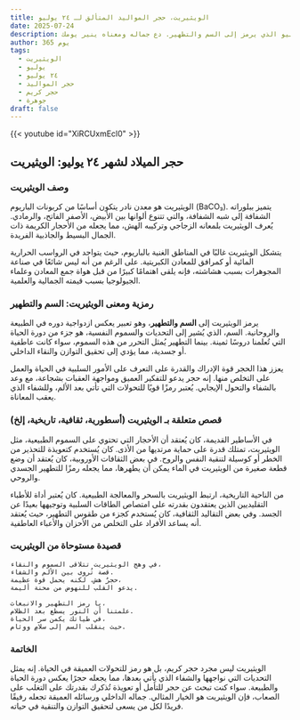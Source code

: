 ```yaml
---
title: الويثيريت، حجر المواليد المتألق لـ ٢٤ يوليو
date: 2025-07-24
description: اشعر بأهمية الويثيريت، حجر المواليد لـ ٢٤ يوليو الذي يرمز إلى السم والتطهير. دع جماله ومعناه ينير يومك.
author: 365 يوم
tags:
  - الويثيريت
  - يوليو
  - ٢٤ يوليو
  - حجر المواليد
  - حجر كريم
  - جوهرة
draft: false
---
```


{{< youtube id="XiRCUxmEcl0" >}}

## حجر الميلاد لشهر ٢٤ يوليو: الويثيريت

### وصف الويثيريت

الويثيريت هو معدن نادر يتكون أساسًا من كربونات الباريوم (BaCO₃). يتميز ببلوراته الشفافة إلى شبه الشفافة، والتي تتنوع ألوانها بين الأبيض، الأصفر الفاتح، والرمادي. يُعرف الويثيريت بلمعانه الزجاجي وتركيبه الهش، مما يجعله من الأحجار الكريمة ذات الجمال البسيط والجاذبية الفريدة.

يتشكل الويثيريت غالبًا في المناطق الغنية بالباريوم، حيث يتواجد في الرواسب الحرارية المائية أو كمرافق للمعادن الكبريتية. على الرغم من أنه ليس شائعًا في صناعة المجوهرات بسبب هشاشته، فإنه يلقى اهتمامًا كبيرًا من قبل هواة جمع المعادن وعلماء الجيولوجيا بسبب قيمته الجمالية والعلمية.

### رمزية ومعنى الويثيريت: السم والتطهير

يرمز الويثيريت إلى **السم والتطهير**، وهو تعبير يعكس ازدواجية دوره في الطبيعة والروحانية. السم، الذي يُشير إلى التحديات والسموم النفسية، هو جزء من دورة الحياة التي تُعلمنا دروسًا ثمينة. بينما التطهير يُمثل التحرر من هذه السموم، سواء كانت عاطفية أو جسدية، مما يؤدي إلى تحقيق التوازن والنقاء الداخلي.

يعزز هذا الحجر قوة الإدراك والقدرة على التعرف على الأمور السلبية في الحياة والعمل على التخلص منها. إنه حجر يدعو للتفكير العميق ومواجهة العقبات بشجاعة، مع وعد بالشفاء والتحول الإيجابي. يُعتبر رمزًا قويًا للتحولات التي تأتي بعد الألم، وللشفاء الذي يعقب المعاناة.

### قصص متعلقة بـ الويثيريت (أسطورية، ثقافية، تاريخية، إلخ)

في الأساطير القديمة، كان يُعتقد أن الأحجار التي تحتوي على السموم الطبيعية، مثل الويثيريت، تمتلك قدرة على حماية مرتديها من الأذى. كان يُستخدم كتعويذة للتحذير من الخطر أو كوسيلة لتنقية النفس والروح. في بعض الثقافات الأوروبية، كان يُعتقد أن وضع قطعة صغيرة من الويثيريت في الماء يمكن أن يطهرها، مما يجعله رمزًا للتطهير الجسدي والروحي.

من الناحية التاريخية، ارتبط الويثيريت بالسحر والمعالجة الطبيعية. كان يُعتبر أداة للأطباء التقليديين الذين يعتقدون بقدرته على امتصاص الطاقات السلبية وتوجيهها بعيدًا عن الجسد. وفي بعض التقاليد الثقافية، كان يُستخدم كجزء من طقوس التطهير، حيث يُعتقد أنه يساعد الأفراد على التخلص من الأحزان والأعباء العاطفية.

### قصيدة مستوحاة من الويثيريت

```
في وهج الويثيريت تتلاقى السموم والنقاء،  
قصة تُروى بين الألم والشفاء.  
حجرٌ هش، لكنه يحمل قوة عظيمة،  
يدعو القلب للنهوض من محنة أليمة.

يا رمز التطهير والانبعاث،  
علمتنا أن النور يسطع بعد الظلام.  
في طياتك يكمن سر الحياة،  
حيث ينقلب السم إلى سلامٍ ووئام.
```

### الخاتمة

الويثيريت ليس مجرد حجر كريم، بل هو رمز للتحولات العميقة في الحياة. إنه يمثل التحديات التي نواجهها والشفاء الذي يأتي بعدها، مما يجعله حجرًا يعكس دورة الحياة والطبيعة. سواء كنت تبحث عن حجر للتأمل أو تعويذة تُذكرك بقدرتك على التغلب على الصعاب، فإن الويثيريت هو الخيار المثالي. جماله الداخلي ورسائله العميقة تجعله رفيقًا فريدًا لكل من يسعى لتحقيق التوازن والتنقية في حياته.